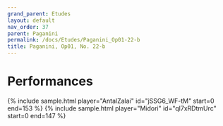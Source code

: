 ```yaml
---
grand_parent: Etudes
layout: default
nav_order: 37
parent: Paganini
permalink: /docs/Etudes/Paganini_Op01-22-b
title: Paganini, Op01, No. 22-b
---
```

# Performances
<div class="sample-container">
    {% include sample.html player="AntalZalai" id="jSSG6_WF-tM" start=0 end=153 %}
    {% include sample.html player="Midori" id="ql7xRDtmUrc" start=0 end=147 %}
</div>